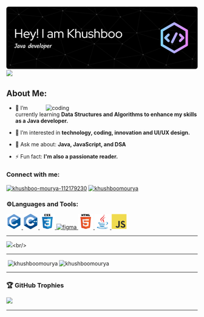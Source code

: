 ![logo](https://github.com/khushboomourya/khushboomourya/blob/main/github-header-image%20(2).png)
[![](https://visitcount.itsvg.in/api?id=khushboomourya&icon=0&color=0)](https://visitcount.itsvg.in)
<h2 align="left">About Me:</h2>
<img align="right" alt="coding" width="400" src="https://cdn.dribbble.com/users/1364029/screenshots/16093268/media/68e82a7fb4904614a9066d6b540c14b2.gif">

- 🌱 I’m currently learning **Data Structures and Algorithms to enhance my skills as a Java developer.**
  
- 👀 I’m interested in **technology, coding, innovation and UI/UX design.**
 
- 💬 Ask me about:  **Java, JavaScript, and DSA**

- ⚡ Fun fact:  **I'm also a passionate reader.**

<h3 align="left">Connect with me:</h3>
<p align="left">
<a href="https://linkedin.com/in/khushboo-mourya-112179230" target="blank"><img align="center" src="https://raw.githubusercontent.com/rahuldkjain/github-profile-readme-generator/master/src/images/icons/Social/linked-in-alt.svg" alt="khushboo-mourya-112179230" height="30" width="40" /></a>
<a href="https://www.leetcode.com/khushboomourya" target="blank"><img align="center" src="https://raw.githubusercontent.com/rahuldkjain/github-profile-readme-generator/master/src/images/icons/Social/leet-code.svg" alt="khushboomourya" height="30" width="40" /></a>
</p>

<h3 align="left">⚙️Languages and Tools:</h3>
<p align="left"> <a href="https://www.cprogramming.com/" target="_blank" rel="noreferrer"> <img src="https://raw.githubusercontent.com/devicons/devicon/master/icons/c/c-original.svg" alt="c" width="40" height="40"/> </a> <a href="https://www.w3schools.com/cpp/" target="_blank" rel="noreferrer"> <img src="https://raw.githubusercontent.com/devicons/devicon/master/icons/cplusplus/cplusplus-original.svg" alt="cplusplus" width="40" height="40"/> </a> <a href="https://www.w3schools.com/css/" target="_blank" rel="noreferrer"> <img src="https://raw.githubusercontent.com/devicons/devicon/master/icons/css3/css3-original-wordmark.svg" alt="css3" width="40" height="40"/> </a> <a href="https://www.figma.com/" target="_blank" rel="noreferrer"> <img src="https://www.vectorlogo.zone/logos/figma/figma-icon.svg" alt="figma" width="40" height="40"/> </a> <a href="https://www.w3.org/html/" target="_blank" rel="noreferrer"> <img src="https://raw.githubusercontent.com/devicons/devicon/master/icons/html5/html5-original-wordmark.svg" alt="html5" width="40" height="40"/> </a> <a href="https://www.java.com" target="_blank" rel="noreferrer"> <img src="https://raw.githubusercontent.com/devicons/devicon/master/icons/java/java-original.svg" alt="java" width="40" height="40"/> </a> <a href="https://developer.mozilla.org/en-US/docs/Web/JavaScript" target="_blank" rel="noreferrer"> <img src="https://raw.githubusercontent.com/devicons/devicon/master/icons/javascript/javascript-original.svg" alt="javascript" width="40" height="40"/> </a> </p>

---

![](https://github-readme-streak-stats.herokuapp.com/?user=khushboomourya&theme=dark&layout=compact&align="center")<br/>

---

<p>&nbsp;<img align="center" src="https://github-readme-stats.vercel.app/api?username=khushboomourya&theme=dark&show_icons=true&hide_border=true" alt="khushboomourya" />
<img align="center" src="https://github-readme-stats.vercel.app/api/top-langs?username=khushboomourya&theme=dark&show_icons=true&layout=compact&hide_border=true" alt="khushboomourya" /></p>

---
<h3 align="left">🏆 GitHub Trophies</h3>

![](https://github-profile-trophy.vercel.app/?username=khushboomourya&theme=onedark&no-frame=true&no-bg=false&margin-w=4)

---
